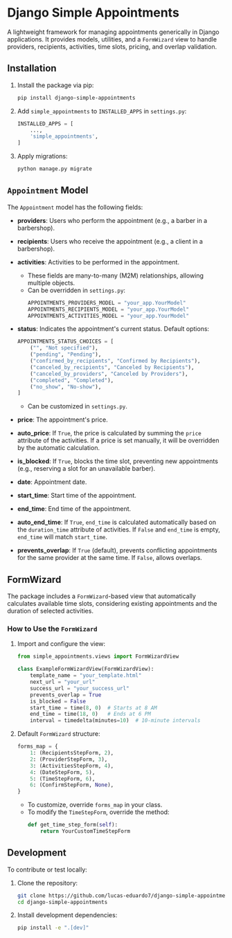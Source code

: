 # Django Simple Appointments

A lightweight framework for managing appointments generically in Django applications. It provides models, utilities, and a `FormWizard` view to handle providers, recipients, activities, time slots, pricing, and overlap validation.

## Installation

1. Install the package via pip:
   ```bash
   pip install django-simple-appointments
   ```

2. Add `simple_appointments` to `INSTALLED_APPS` in `settings.py`:
   ```python
   INSTALLED_APPS = [
       ...,
       'simple_appointments',
   ]
   ```

3. Apply migrations:
   ```bash
   python manage.py migrate
   ```

## `Appointment` Model

The `Appointment` model has the following fields:

- **providers**: Users who perform the appointment (e.g., a barber in a barbershop).
- **recipients**: Users who receive the appointment (e.g., a client in a barbershop).
- **activities**: Activities to be performed in the appointment.
  - These fields are many-to-many (M2M) relationships, allowing multiple objects.
  - Can be overridden in `settings.py`:
    ```python
    APPOINTMENTS_PROVIDERS_MODEL = "your_app.YourModel"
    APPOINTMENTS_RECIPIENTS_MODEL = "your_app.YourModel"
    APPOINTMENTS_ACTIVITIES_MODEL = "your_app.YourModel"
    ```

- **status**: Indicates the appointment's current status. Default options:
  ```python
  APPOINTMENTS_STATUS_CHOICES = [
      ("", "Not specified"),
      ("pending", "Pending"),
      ("confirmed_by_recipients", "Confirmed by Recipients"),
      ("canceled_by_recipients", "Canceled by Recipients"),
      ("canceled_by_providers", "Canceled by Providers"),
      ("completed", "Completed"),
      ("no_show", "No-show"),
  ]
  ```
  - Can be customized in `settings.py`.

- **price**: The appointment's price.
- **auto_price**: If `True`, the price is calculated by summing the `price` attribute of the activities. If a price is set manually, it will be overridden by the automatic calculation.
- **is_blocked**: If `True`, blocks the time slot, preventing new appointments (e.g., reserving a slot for an unavailable barber).
- **date**: Appointment date.
- **start_time**: Start time of the appointment.
- **end_time**: End time of the appointment.
- **auto_end_time**: If `True`, `end_time` is calculated automatically based on the `duration_time` attribute of activities. If `False` and `end_time` is empty, `end_time` will match `start_time`.
- **prevents_overlap**: If `True` (default), prevents conflicting appointments for the same provider at the same time. If `False`, allows overlaps.

## FormWizard

The package includes a `FormWizard`-based view that automatically calculates available time slots, considering existing appointments and the duration of selected activities.

### How to Use the `FormWizard`

1. Import and configure the view:
   ```python
   from simple_appointments.views import FormWizardView

   class ExampleFormWizardView(FormWizardView):
       template_name = "your_template.html"
       next_url = "your_url"
       success_url = "your_success_url"
       prevents_overlap = True
       is_blocked = False
       start_time = time(8, 0)  # Starts at 8 AM
       end_time = time(18, 0)   # Ends at 6 PM
       interval = timedelta(minutes=10)  # 10-minute intervals
   ```

2. Default `FormWizard` structure:
   ```python
   forms_map = {
       1: (RecipientsStepForm, 2),
       2: (ProviderStepForm, 3),
       3: (ActivitiesStepForm, 4),
       4: (DateStepForm, 5),
       5: (TimeStepForm, 6),
       6: (ConfirmStepForm, None),
   }
   ```
   - To customize, override `forms_map` in your class.
   - To modify the `TimeStepForm`, override the method:
     ```python
     def get_time_step_form(self):
         return YourCustomTimeStepForm
     ```

## Development

To contribute or test locally:

1. Clone the repository:
   ```bash
   git clone https://github.com/lucas-eduardo7/django-simple-appointments.git
   cd django-simple-appointments
   ```

2. Install development dependencies:
   ```bash
   pip install -e ".[dev]"
   ```
